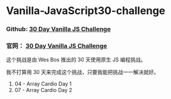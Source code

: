 # Vanilla-JavaScript30-challenge

### Github: [30 Day Vanilla JS Challenge](https://github.com/wesbos/JavaScript30)

### 官网： [30 Day Vanilla JS Challenge](javascript30.com)

这个挑战是由 Wes Bos 推出的 30 天使用原生 JS 编程挑战。

我不打算用 30 天来完成这个挑战，只要我能把挑战一一解决就好。

1. 04 - Array Cardio Day 1
2. 07 - Array Cardio Day 2